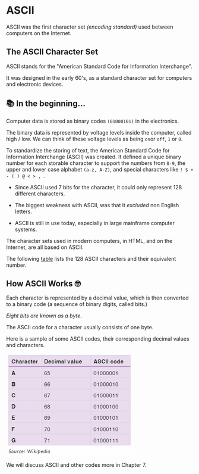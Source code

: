 # ASCII 
ASCII was the first character set *(encoding standard)* used between computers on the Internet.

## The ASCII Character Set
ASCII stands for the "American Standard Code for Information Interchange".

It was designed in the early 60's, as a standard character set for computers and electronic devices. 

## 📚 In the beginning... 
Computer data is stored as binary codes `(01000101)` in the electronics.

The binary data is represented by voltage levels inside the computer, called high / low. We can think of these voltage levels as being `on`or `off`, `1` or `0`.

To standardize the storing of text, the American Standard Code for Information Interchange (ASCII) was created. It defined a unique binary number for each storable character to support the numbers from `0-9`, the upper and lower case alphabet `(a-z, A-Z)`, and special characters like `! $ + - ( ) @ < > , `.

- Since ASCII used 7 bits for the character, it could only represent 128 different characters.

- The biggest weakness with ASCII, was that it *excluded* non English letters.

- ASCII is still in use today, especially in large mainframe computer systems.

The character sets used in modern computers, in HTML, and on the Internet, are all based on ASCII.

The following [table](https://www.w3schools.com/charsets/ref_html_ascii.asp) lists the 128 ASCII characters and their equivalent number.

## How ASCII Works 🤓
Each character is represented by a decimal value, which is then converted to a binary code (a sequence of binary digits, called bits.) 

*Eight bits are known as a byte.*

The ASCII code for a character usually consists of one byte.

Here is a sample of some ASCII codes, their corresponding decimal values and characters.

![image](image.png)

We will discuss ASCII and other codes more in Chapter 7.